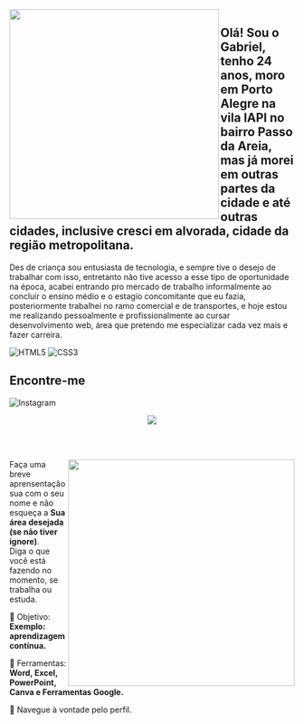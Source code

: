 <img align="left" width="370px" heigth="420px" src="https://github.com/GFerrDev/GFerrDev/assets/107577067/743e49b8-f687-4892-b879-eda769dcc5cd">

## Olá! Sou o Gabriel, tenho 24 anos, moro em Porto Alegre na vila IAPI no bairro Passo da Areia, mas já morei em outras partes da cidade e até outras cidades, inclusive cresci em alvorada, cidade da região metropolitana.

Des de criança sou entusiasta de tecnologia, e sempre tive o desejo de trabalhar com isso, entretanto não tive acesso a esse tipo de oportunidade na época, acabei entrando pro mercado de trabalho informalmente ao concluir o ensino médio e o estagio concomitante que eu fazia, posteriormente trabalhei no ramo comercial e de transportes, e hoje estou me realizando pessoalmente e profissionalmente ao cursar desenvolvimento web, área que pretendo me especializar cada vez mais e fazer carreira.

</img>

![HTML5](https://img.shields.io/badge/html5-%23E34F26.svg?style=for-the-badge&logo=html5&logoColor=white)
![CSS3](https://img.shields.io/badge/css3-%231572B6.svg?style=for-the-badge&logo=css3&logoColor=white)



## Encontre-me
![Instagram](https://img.shields.io/badge/Instagram-%23E4405F.svg?style=for-the-badge&logo=Instagram&logoColor=white)

<div align="center">

  <a href="https://github.com/MarquinCss/github-readme-stats"><img align="center" src="https://github-readme-stats.vercel.app/api/top-langs/?username=GFerrDev&layout=compact&theme=dark&hide_border=true" /></a> 





</img>

</div>

<br> <br>

<img src="https://raw.githubusercontent.com/MicaelliMedeiros/micaellimedeiros/master/image/computer-illustration.png" min-width="400px" max-width="400px" width="400px" align="right">

<p align="left"> 
  Faça uma breve aprensentação sua com o seu nome e não esqueça a <strong>Sua área desejada (se não tiver ignore)</strong>. <br>
  Diga o que você está fazendo no momento, se trabalha ou estuda.
</p>

<p align="left">
 
  🦄 Objetivo: **Exemplo: aprendizagem contínua.**
</p>

<p align="left">
</p>

  💼 Ferramentas:  **Word, Excel, PowerPoint, Canva e Ferramentas Google.**


<p align="left">
  💌 Navegue à vontade pelo perfil.
</p>


<!--
https://myoctocat.com/build-your-octocat/
https://github.com/Ileriayo/markdown-badges

**GFerrDev/GFerrDev** is a ✨ _special_ ✨ repository because its `README.md` (this file) appears on your GitHub profile.

Here are some ideas to get you started:

- 🔭 I’m currently working on ...
- 🌱 I’m currently learning ...
- 👯 I’m looking to collaborate on ...
- 🤔 I’m looking for help with ...
- 💬 Ask me about ...
- 📫 How to reach me: ...
- 😄 Pronouns: ...
- ⚡ Fun fact: ...
-->
